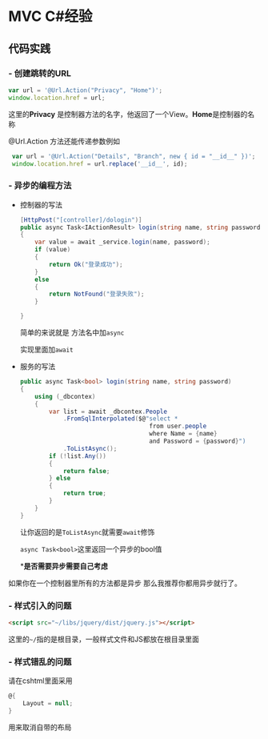 # MVC C#经验

## 代码实践



### - 创建跳转的URL

```javascript
var url = '@Url.Action("Privacy", "Home")';
window.location.href = url;
```

这里的**Privacy** 是控制器方法的名字，他返回了一个View。**Home**是控制器的名称

@Url.Action 方法还能传递参数例如

```javascript
 var url = '@Url.Action("Details", "Branch", new { id = "__id__" })';
 window.location.href = url.replace('__id__', id);
```

### - 异步的编程方法

- 控制器的写法

  ```c#
  [HttpPost("[controller]/dologin")]
  public async Task<IActionResult> login(string name, string password)
  {
      var value = await _service.login(name, password);
      if (value)
      {
          return Ok("登录成功");
      } 
      else
      {
          return NotFound("登录失败");
      }
  
  }
  ```

  简单的来说就是 方法名中加`async`

  实现里面加`await`

- 服务的写法

  ```c#
  public async Task<bool> login(string name, string password)
  {
      using (_dbcontex)
      {
          var list = await _dbcontex.People
              .FromSqlInterpolated($@"select * 
                                      from user.people 
                                      where Name = {name} 
                                      and Password = {password}")
              .ToListAsync();
          if (!list.Any())
          {
              return false;
          } else
          {
              return true;
          }
      }
  }
  ```

  让你返回的是`ToListAsync`就需要`await`修饰

  `async Task<bool>`这里返回一个异步的bool值

  ***是否需要异步需要自己考虑**

如果你在一个控制器里所有的方法都是异步 那么我推荐你都用异步就行了。

### - 样式引入的问题

```html
<script src="~/libs/jquery/dist/jquery.js"></script>
```

这里的`~/`指的是根目录，一般样式文件和JS都放在根目录里面

### - 样式错乱的问题

请在cshtml里面采用

```c#
@{
    Layout = null;
}
```

用来取消自带的布局